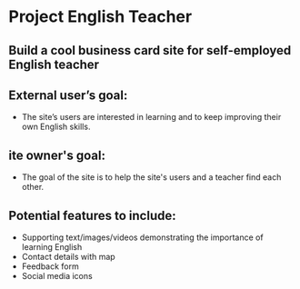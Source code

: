 # Project English Teacher

## Build a cool business card site for self-employed English teacher

## External user’s goal:

* The site’s users are interested in learning and to keep improving their own English skills.

## ite owner's goal:

* The goal of the site is to help the site's users and a teacher find each other.

## Potential features to include:

* Supporting text/images/videos demonstrating the importance of learning English
* Contact details with map
* Feedback form
* Social media icons